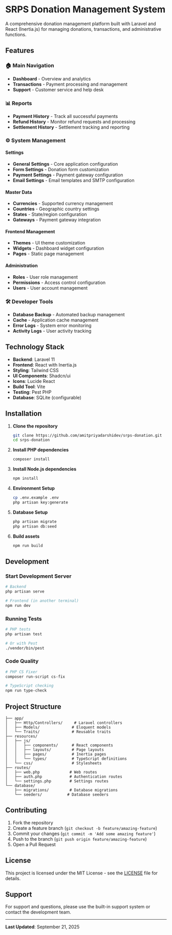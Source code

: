 # SRPS Donation Management System

A comprehensive donation management platform built with Laravel and React (Inertia.js) for managing donations, transactions, and administrative functions.

## Features

### 🏠 Main Navigation
- **Dashboard** - Overview and analytics
- **Transactions** - Payment processing and management
- **Support** - Customer service and help desk

### 📊 Reports
- **Payment History** - Track all successful payments
- **Refund History** - Monitor refund requests and processing
- **Settlement History** - Settlement tracking and reporting

### ⚙️ System Management

#### Settings
- **General Settings** - Core application configuration
- **Form Settings** - Donation form customization
- **Payment Settings** - Payment gateway configuration
- **Email Settings** - Email templates and SMTP configuration

#### Master Data
- **Currencies** - Supported currency management
- **Countries** - Geographic country settings
- **States** - State/region configuration
- **Gateways** - Payment gateway integration

#### Frontend Management
- **Themes** - UI theme customization
- **Widgets** - Dashboard widget configuration
- **Pages** - Static page management

#### Administration
- **Roles** - User role management
- **Permissions** - Access control configuration
- **Users** - User account management

### 🛠️ Developer Tools
- **Database Backup** - Automated backup management
- **Cache** - Application cache management
- **Error Logs** - System error monitoring
- **Activity Logs** - User activity tracking

## Technology Stack

- **Backend**: Laravel 11
- **Frontend**: React with Inertia.js
- **Styling**: Tailwind CSS
- **UI Components**: Shadcn/ui
- **Icons**: Lucide React
- **Build Tool**: Vite
- **Testing**: Pest PHP
- **Database**: SQLite (configurable)

## Installation

1. **Clone the repository**
   ```bash
   git clone https://github.com/amitpriyadarshidev/srps-donation.git
   cd srps-donation
   ```

2. **Install PHP dependencies**
   ```bash
   composer install
   ```

3. **Install Node.js dependencies**
   ```bash
   npm install
   ```

4. **Environment Setup**
   ```bash
   cp .env.example .env
   php artisan key:generate
   ```

5. **Database Setup**
   ```bash
   php artisan migrate
   php artisan db:seed
   ```

6. **Build assets**
   ```bash
   npm run build
   ```

## Development

### Start Development Server
```bash
# Backend
php artisan serve

# Frontend (in another terminal)
npm run dev
```

### Running Tests
```bash
# PHP tests
php artisan test

# Or with Pest
./vendor/bin/pest
```

### Code Quality
```bash
# PHP CS Fixer
composer run-script cs-fix

# TypeScript checking
npm run type-check
```

## Project Structure

```
├── app/
│   ├── Http/Controllers/     # Laravel controllers
│   ├── Models/              # Eloquent models
│   └── Traits/              # Reusable traits
├── resources/
│   ├── js/
│   │   ├── components/      # React components
│   │   ├── layouts/         # Page layouts
│   │   ├── pages/           # Inertia pages
│   │   └── types/           # TypeScript definitions
│   └── css/                 # Stylesheets
├── routes/
│   ├── web.php             # Web routes
│   ├── auth.php            # Authentication routes
│   └── settings.php        # Settings routes
└── database/
    ├── migrations/         # Database migrations
    └── seeders/           # Database seeders
```

## Contributing

1. Fork the repository
2. Create a feature branch (`git checkout -b feature/amazing-feature`)
3. Commit your changes (`git commit -m 'Add some amazing feature'`)
4. Push to the branch (`git push origin feature/amazing-feature`)
5. Open a Pull Request

## License

This project is licensed under the MIT License - see the [LICENSE](LICENSE) file for details.

## Support

For support and questions, please use the built-in support system or contact the development team.

---

**Last Updated**: September 21, 2025
